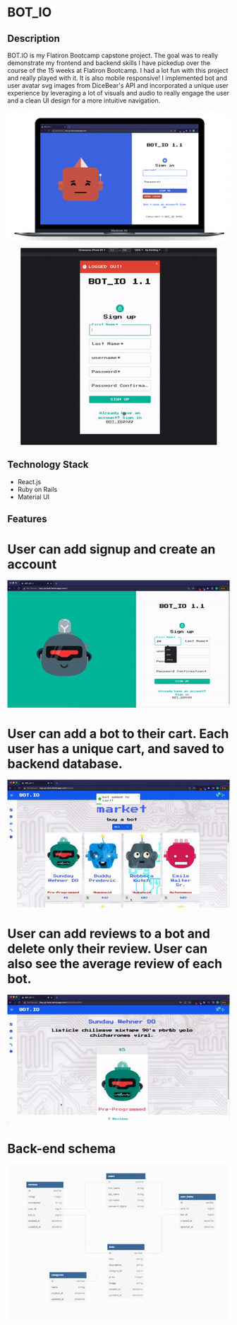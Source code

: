 # BOT_IO

## Description

BOT.IO is my Flatiron Bootcamp capstone project. The goal was to really demonstrate my frontend and backend skills I have pickedup over the course of the 15 weeks at Flatiron Bootcamp. I had a lot fun with this project and really played with it. It is also mobile responsive! I implemented bot and user avatar svg images from DiceBear's API and incorporated a unique user experience by leveraging a lot of visuals and audio to really engage the user and a clean UI design for a more intuitive navigation. 

![Alt text](/git-demo/login.png?raw=true "Optional Title")
<p align="center"><img src = "/git-demo/mobile-demo.gif"/></p>



## Technology Stack

- React.js
- Ruby on Rails
- Material UI

 


## Features

# User can add signup and create an account
<p align="center"><img src = "/git-demo/login_signup_demo.gif"/></p>

# User can add a bot to their cart. Each user has a unique cart, and saved to backend database.
<p align="center"><img src = "/git-demo/add-to-cart.gif"/></p>

# User can add reviews to a bot and delete only their review. User can also see the average review of each bot.
<p align="center"><img src = "/git-demo/review-demo.gif"/></p>

# Back-end schema
<p align="center"><img src = "/git-demo/schema.png"/></p>

